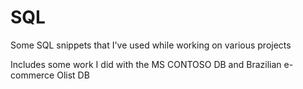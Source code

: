 # SQL
Some SQL snippets that I've used while working on various projects

Includes some work I did with the MS CONTOSO DB and Brazilian e-commerce Olist DB
